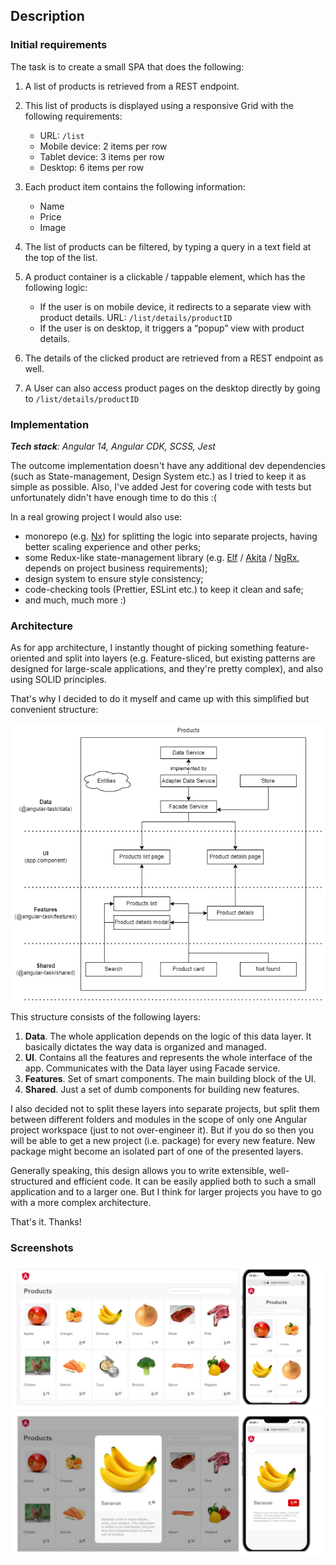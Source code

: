 ## Description ##

### Initial requirements ###

The task is to create a small SPA that does the following:

1. A list of products is retrieved from a REST endpoint.
2. This list of products is displayed using a responsive Grid with the following requirements:

   * URL: `/list`
   * Mobile device: 2 items per row
   * Tablet device: 3 items per row
   * Desktop: 6 items per row

3. Each product item contains the following information:

   * Name
   * Price
   * Image

4. The list of products can be filtered, by typing a query in a text field at the top of the list.
5. A product container is a clickable / tappable element, which has the following logic:

   * If the user is on mobile device, it redirects to a separate view with product details. URL: `/list/details/productID`
   * If the user is on desktop, it triggers a “popup” view with product details.

6. The details of the clicked product are retrieved from a REST endpoint as well.
7. A User can also access product pages on the desktop directly by going to `/list/details/productID`

### Implementation ###

_**Tech stack**: Angular 14, Angular CDK, SCSS, Jest_

The outcome implementation doesn't have any additional dev dependencies (such as State-management, Design System etc.)
as I tried to keep it as simple as possible.
Also, I've added Jest for covering code with tests but unfortunately didn't have enough time to do this :(

In a real growing project I would also use:

* monorepo (e.g. [Nx](https://github.com/nrwl/nx)) for splitting the logic into separate projects, having better scaling
  experience and other perks;
* some Redux-like state-management library (e.g. [Elf](https://github.com/ngneat/elf)
  / [Akita](https://github.com/salesforce/akita) / [NgRx](https://github.com/ngrx/platform), depends on project business
  requirements);
* design system to ensure style consistency;
* code-checking tools (Prettier, ESLint etc.) to keep it clean and safe;
* and much, much more :)

### Architecture ###

As for app architecture, I instantly thought of picking something feature-oriented and split into layers (e.g.
Feature-sliced, but existing patterns are designed for large-scale applications, and they're pretty complex), and also
using SOLID principles.

That's why I decided to do it myself and came up with this simplified but convenient structure:

![alt text](./src/assets/architecture.png)

This structure consists of the following layers:

1. **Data**. The whole application depends on the logic of this data layer. It basically dictates the way data is
   organized and managed.
2. **UI**. Contains all the features and represents the whole interface of the app. Communicates with the Data layer
   using Facade service.
3. **Features**. Set of smart components. The main building block of the UI.
4. **Shared**. Just a set of dumb components for building new features.

I also decided not to split these layers into separate projects, but split them between different folders and modules in
the scope of only one Angular project workspace (just to not over-engineer it). But if you do so then you will be able
to get a new project (i.e. package) for every new feature. New package might become an isolated part of one of the
presented layers.

Generally speaking, this design allows you to write extensible, well-structured and efficient code.
It can be easily applied both to such a small application and to a larger one.
But I think for larger projects you have to go with a more complex architecture.

That's it. Thanks!

### Screenshots ###

![alt text](./src/assets/screenshots1.png)
![alt text](./src/assets/screenshots2.png)
